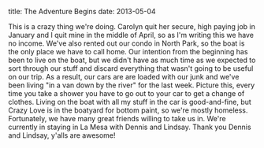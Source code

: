 title: The Adventure Begins
date: 2013-05-04

This is a crazy thing we're doing.  Carolyn quit her secure, high paying job in January
and I quit mine in the middle of April, so as I'm writing this we have no income. We've 
also rented out our condo in North Park, so the boat is the only place we have to call home.
Our intention from the beginning has been to live on the boat, but we didn't have as much
time as we expected to sort through our stuff and discard everything that wasn't going to be
useful on our trip.  As a result, our cars are are loaded with our junk and we've been living
"in a van down by the river" for the last week.  Picture this, every time you take a shower 
you have to go out to your car to get a change of clothes. Living on the boat with all my stuff 
in the car is good-and-fine, but Crazy Love is in the boatyard for bottom paint, so we're mostly 
homeless.  Fortunately, we have many great friends willing to take us in.  We're currently in 
staying in La Mesa with Dennis and Lindsay. Thank you Dennis and Lindsay, y'alls are awesome!
